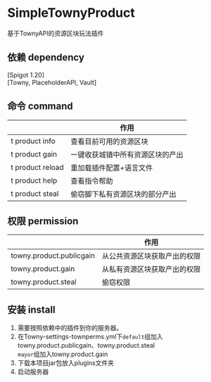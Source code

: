 # SimpleTownyProduct

基于TownyAPI的资源区块玩法插件

## 依赖 dependency
[Spigot 1.20]<br>
[Towny, PlaceholderAPI, Vault]

## 命令 command

|                  | 作用               |
|------------------|------------------|
| t product info   | 查看目前可用的资源区块      |
| t product gain   | 一键收获城镇中所有资源区块的产出 |
| t product reload | 重加载插件配置+语言文件     |
| t product help   | 查看指令帮助           |
| t product steal  | 偷窃脚下私有资源区块的部分产出  |

## 权限 permission
|                          | 作用             |
|--------------------------|----------------|
| towny.product.publicgain | 从公共资源区块获取产出的权限 |
| towny.product.gain       | 从私有资源区块获取产出的权限 |
| towny.product.steal      | 偷窃权限           |

## 安装 install

1. 需要按照依赖中的插件到你的服务器。
2. 在Towny-settings-townperms.yml下`default`组加入towny.product.publicgain、towny.product.steal<br>
`mayor`组加入towny.product.gain
3. 下载本项目jar包放入plugins文件夹
4. 启动服务器




